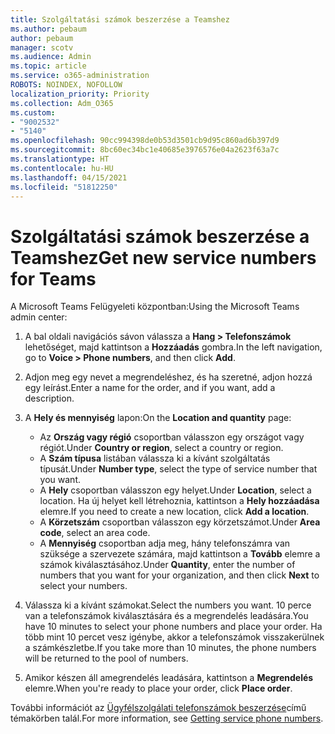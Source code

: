 ```yaml
---
title: Szolgáltatási számok beszerzése a Teamshez
ms.author: pebaum
author: pebaum
manager: scotv
ms.audience: Admin
ms.topic: article
ms.service: o365-administration
ROBOTS: NOINDEX, NOFOLLOW
localization_priority: Priority
ms.collection: Adm_O365
ms.custom:
- "9002532"
- "5140"
ms.openlocfilehash: 90cc994398de0b53d3501cb9d95c860ad6b397d9
ms.sourcegitcommit: 8bc60ec34bc1e40685e3976576e04a2623f63a7c
ms.translationtype: HT
ms.contentlocale: hu-HU
ms.lasthandoff: 04/15/2021
ms.locfileid: "51812250"
---
```

# <a name="get-new-service-numbers-for-teams"></a><span data-ttu-id="b35f2-102">Szolgáltatási számok beszerzése a Teamshez</span><span class="sxs-lookup"><span data-stu-id="b35f2-102">Get new service numbers for Teams</span></span>

<span data-ttu-id="b35f2-103">A Microsoft Teams Felügyeleti központban:</span><span class="sxs-lookup"><span data-stu-id="b35f2-103">Using the Microsoft Teams admin center:</span></span>

1. <span data-ttu-id="b35f2-104">A bal oldali navigációs sávon válassza a **Hang > Telefonszámok** lehetőséget, majd kattintson a **Hozzáadás** gombra.</span><span class="sxs-lookup"><span data-stu-id="b35f2-104">In the left navigation, go to **Voice > Phone numbers**, and then click **Add**.</span></span>
2. <span data-ttu-id="b35f2-105">Adjon meg egy nevet a megrendeléshez, és ha szeretné, adjon hozzá egy leírást.</span><span class="sxs-lookup"><span data-stu-id="b35f2-105">Enter a name for the order, and if you want, add a description.</span></span>
3. <span data-ttu-id="b35f2-106">A **Hely és mennyiség** lapon:</span><span class="sxs-lookup"><span data-stu-id="b35f2-106">On the **Location and quantity** page:</span></span>

    - <span data-ttu-id="b35f2-107">Az **Ország vagy régió** csoportban válasszon egy országot vagy régiót.</span><span class="sxs-lookup"><span data-stu-id="b35f2-107">Under **Country or region**, select a country or region.</span></span>
    - <span data-ttu-id="b35f2-108">A **Szám típusa** listában válassza ki a kívánt szolgáltatás típusát.</span><span class="sxs-lookup"><span data-stu-id="b35f2-108">Under **Number type**, select the type of service number that you want.</span></span>
    - <span data-ttu-id="b35f2-109">A **Hely** csoportban válasszon egy helyet.</span><span class="sxs-lookup"><span data-stu-id="b35f2-109">Under **Location**, select a location.</span></span> <span data-ttu-id="b35f2-110">Ha új helyet kell létrehoznia, kattintson a **Hely hozzáadása** elemre.</span><span class="sxs-lookup"><span data-stu-id="b35f2-110">If you need to create a new location, click **Add a location**.</span></span>
    - <span data-ttu-id="b35f2-111">A **Körzetszám** csoportban válasszon egy körzetszámot.</span><span class="sxs-lookup"><span data-stu-id="b35f2-111">Under **Area code**, select an area code.</span></span>
    - <span data-ttu-id="b35f2-112">A **Mennyiség** csoportban adja meg, hány telefonszámra van szüksége a szervezete számára, majd kattintson a **Tovább** elemre a számok kiválasztásához.</span><span class="sxs-lookup"><span data-stu-id="b35f2-112">Under **Quantity**, enter the number of numbers that you want for your organization, and then click **Next** to select your numbers.</span></span>
    
4. <span data-ttu-id="b35f2-113">Válassza ki a kívánt számokat.</span><span class="sxs-lookup"><span data-stu-id="b35f2-113">Select the numbers you want.</span></span> <span data-ttu-id="b35f2-114">10 perce van a telefonszámok kiválasztására és a megrendelés leadására.</span><span class="sxs-lookup"><span data-stu-id="b35f2-114">You have 10 minutes to select your phone numbers and place your order.</span></span> <span data-ttu-id="b35f2-115">Ha több mint 10 percet vesz igénybe, akkor a telefonszámok visszakerülnek a számkészletbe.</span><span class="sxs-lookup"><span data-stu-id="b35f2-115">If you take more than 10 minutes, the phone numbers will be returned to the pool of numbers.</span></span>
5. <span data-ttu-id="b35f2-116">Amikor készen áll amegrendelés leadására, kattintson a **Megrendelés** elemre.</span><span class="sxs-lookup"><span data-stu-id="b35f2-116">When you're ready to place your order, click **Place order**.</span></span>

<span data-ttu-id="b35f2-117">További információt az [Ügyfélszolgálati telefonszámok beszerzése](https://docs.microsoft.com/microsoftteams/getting-service-phone-numbers)című témakörben talál.</span><span class="sxs-lookup"><span data-stu-id="b35f2-117">For more information, see [Getting service phone numbers](https://docs.microsoft.com/microsoftteams/getting-service-phone-numbers).</span></span>
